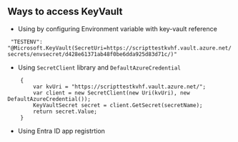 ## Ways to access KeyVault

- Using by configuring Environment variable with key-vault reference 

`` "TESTENV": "@Microsoft.KeyVault(SecretUri=https://scripttestkvhf.vault.azure.net/secrets/envsecret/d428e61371ab48f0be6dda925d83d71c/)"``

- Using `SecretClient` library and `DefaultAzureCredential`

```	public string GetSecret(string secretName)
	{
		var kvUri = "https://scripttestkvhf.vault.azure.net/";
		var client = new SecretClient(new Uri(kvUri), new DefaultAzureCredential());
		KeyVaultSecret secret = client.GetSecret(secretName);
		return secret.Value;
	}
```
- Using Entra ID app registrtion


